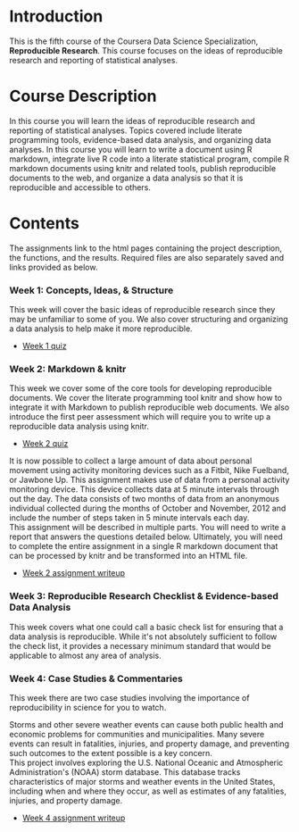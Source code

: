 # Introduction

This is the fifth course of the Coursera Data Science Specialization, **Reproducible Research**. This course focuses on the ideas of reproducible research and reporting of statistical analyses.

# Course Description
In this course you will learn the ideas of reproducible research and reporting of statistical analyses. Topics covered include literate programming tools, evidence-based data analysis, and organizing data analyses. In this course you will learn to write a document using R markdown, integrate live R code into a literate statistical program, compile R markdown documents using knitr and related tools, publish reproducible documents to the web, and organize a data analysis so that it is reproducible and accessible to others.

# Contents
The assignments link to the html pages containing the project description, the functions, and the results. Required files are also separately saved and links provided as below.

### Week 1: Concepts, Ideas, & Structure
This week will cover the basic ideas of reproducible research since they may be unfamiliar to some of you. We also cover structuring and organizing a data analysis to help make it more reproducible. 

- [Week 1 quiz](https://wamber-aww.github.io/coursera-data-science/Course05_ReproducibleResearch/W1Quiz.html)

### Week 2: Markdown & knitr
This week we cover some of the core tools for developing reproducible documents. We cover the literate programming tool knitr and show how to integrate it with Markdown to publish reproducible web documents. We also introduce the first peer assessment which will require you to write up a reproducible data analysis using knitr.

- [Week 2 quiz](https://wamber-aww.github.io/coursera-data-science/Course05_ReproducibleResearch/W2Quiz.html)

It is now possible to collect a large amount of data about personal movement using activity monitoring devices such as a Fitbit, Nike Fuelband, or Jawbone Up. This assignment makes use of data from a personal activity monitoring device. This device collects data at 5 minute intervals through out the day. The data consists of two months of data from an anonymous individual collected during the months of October and November, 2012 and include the number of steps taken in 5 minute intervals each day.  
This assignment will be described in multiple parts. You will need to write a report that answers the questions detailed below. Ultimately, you will need to complete the entire assignment in a single R markdown document that can be processed by knitr and be transformed into an HTML file.

- [Week 2 assignment writeup](https://wamber-aww.github.io/coursera-data-science/Course05_ReproducibleResearch/W2Hw.html)

### Week 3: Reproducible Research Checklist & Evidence-based Data Analysis
This week covers what one could call a basic check list for ensuring that a data analysis is reproducible. While it's not absolutely sufficient to follow the check list, it provides a necessary minimum standard that would be applicable to almost any area of analysis.

### Week 4: Case Studies & Commentaries
This week there are two case studies involving the importance of reproducibility in science for you to watch.

Storms and other severe weather events can cause both public health and economic problems for communities and municipalities. Many severe events can result in fatalities, injuries, and property damage, and preventing such outcomes to the extent possible is a key concern.  
This project involves exploring the U.S. National Oceanic and Atmospheric Administration's (NOAA) storm database. This database tracks characteristics of major storms and weather events in the United States, including when and where they occur, as well as estimates of any fatalities, injuries, and property damage.

- [Week 4 assignment writeup](https://wamber-aww.github.io/coursera-data-science/Course05_ReproducibleResearch/W4Hw.html)
